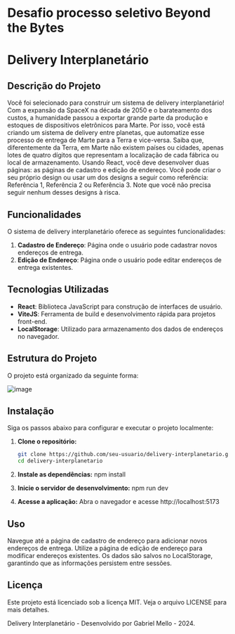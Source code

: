# Desafio processo seletivo Beyond the Bytes

# Delivery Interplanetário

## Descrição do Projeto

Você foi selecionado para construir um sistema de delivery interplanetário!
Com a expansão da SpaceX na década de 2050 e o barateamento dos custos, a humanidade passou a exportar grande parte da produção e estoques de dispositivos eletrônicos para Marte.
Por isso, você está criando um sistema de delivery entre planetas, que automatize esse processo de entrega de Marte para a Terra e vice-versa. Saiba que, diferentemente da Terra, em Marte não existem países ou cidades, apenas lotes de quatro dígitos que representam a localização de cada fábrica ou local de armazenamento.
Usando React, você deve desenvolver duas páginas: as páginas de cadastro e edição de endereço. Você pode criar o seu próprio design ou usar um dos designs a seguir como referência: Referência 1, Referência 2 ou Referência 3. Note que você não precisa seguir nenhum desses designs à risca.

## Funcionalidades

O sistema de delivery interplanetário oferece as seguintes funcionalidades:

1. **Cadastro de Endereço**: Página onde o usuário pode cadastrar novos endereços de entrega.
2. **Edição de Endereço**: Página onde o usuário pode editar endereços de entrega existentes.

## Tecnologias Utilizadas

- **React**: Biblioteca JavaScript para construção de interfaces de usuário.
- **ViteJS**: Ferramenta de build e desenvolvimento rápida para projetos front-end.
- **LocalStorage**: Utilizado para armazenamento dos dados de endereços no navegador.

## Estrutura do Projeto

O projeto está organizado da seguinte forma:

![image](https://github.com/GabrielMello1407/deliveryinterplanetario/assets/47477821/499466fc-e214-4331-9329-fe1d3a5bfdfc)


## Instalação

Siga os passos abaixo para configurar e executar o projeto localmente:

1. **Clone o repositório:**

   ```sh
   git clone https://github.com/seu-usuario/delivery-interplanetario.git
   cd delivery-interplanetario

2. **Instale as dependências:**
   npm install

   
3. **Inicie o servidor de desenvolvimento:**
   npm run dev


4. **Acesse a aplicação:**
   Abra o navegador e acesse http://localhost:5173

## Uso
Navegue até a página de cadastro de endereço para adicionar novos endereços de entrega.
Utilize a página de edição de endereço para modificar endereços existentes.
Os dados são salvos no LocalStorage, garantindo que as informações persistem entre sessões.

## Licença
Este projeto está licenciado sob a licença MIT. Veja o arquivo LICENSE para mais detalhes.

Delivery Interplanetário - Desenvolvido por Gabriel Mello - 2024.



